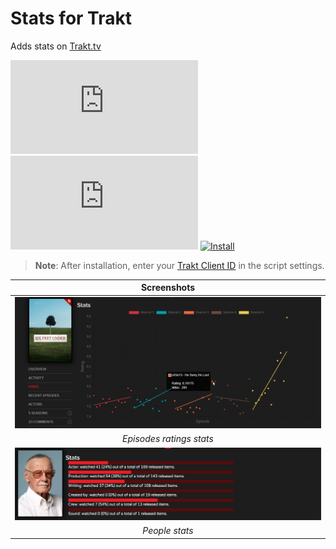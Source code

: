 # Stats for Trakt

Adds stats on [Trakt.tv][trakt-link]

[![Version][version-badge]][link]
[![Size][size-badge]][link]
[![Install][install-badge]][download-link]

>**Note**: After installation, enter your [Trakt Client ID][trakt-client-id] in the script settings.

|                   Screenshots                   |
| :---------------------------------------------: |
| [![Episodes Ratings Stats][screenshot-1]][link] |
|            _Episodes ratings stats_             |
|      [![People Stats][screenshot-2]][link]      |
|                 _People stats_                  |

[trakt-link]: https://trakt.tv/
[link]: #stats-for-trakt
[trakt-client-id]: https://trakt.tv/oauth/applications/new

[version-badge]: https://flat.badgen.net/runkit/iFelix18/version/iFelix18/Trakt-Userscripts/master/userscripts/meta/stats-for-trakt.meta.js
[size-badge]: https://flat.badgen.net/badgesize/normal/iFelix18/Trakt-Userscripts/master/userscripts/stats-for-trakt.user.js
[install-badge]: https://flat.badgen.net/badge/install%20directly%20from/GitHub/blue "Click here!"

[download-link]: https://cdn.jsdelivr.net/gh/iFelix18/Trakt-Userscripts@master/userscripts/stats-for-trakt.user.js "Click here!"

[screenshot-1]: /docs/screenshots/stats-for-trakt_episodes.png?raw=true "Episodes ratings stats"
[screenshot-2]: /docs/screenshots/stats-for-trakt_people.png?raw=true "People stats"

